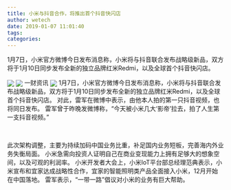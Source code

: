 ```yaml
---
title: 小米与抖音合作，将推出首个抖音快闪店
author: wetech
date: 2019-01-07 11:01:40
tags: 
categories: 
---
```

1月7日，小米官方微博今日发布消息称，小米将与抖音联合发布战略级新品，双方将于1月10日同步发布全新的独立品牌红米Redmi，以及全球首个抖音快闪店。
<!-- more -->
<img align="center" border="0" src="https://imgcdn.yicai.com/uppics/images/2019/01/5a929bfb25742a971a4216388020a2f0.jpg" />
<img align="center" border="0" src="https://imgcdn.yicai.com/uppics/images/2019/01/9a070ae412453aca78b7315d3f4e871e.jpg" />
一财资讯
<img align="center" border="0" src="https://imgcdn.yicai.com/uppics/images/2019/01/3d543109d0b03f223bc803035019ea4b.jpg" />
1月7日，小米官方微博今日发布消息称，小米将与抖音联合发布战略级新品，双方将于1月10日同步发布全新的独立品牌红米Redmi，以及全球首个抖音快闪店。
对此，雷军在微博中表示，由他本人拍的第一只抖音视频，也将同日发布。
雷军曾于昨晚发微博称，“今天被小米几大‘影帝’拉去，拍了人生第一支抖音视频。” 
 
 
 
此次架构调整，主要为持续加码中国业务比重，补足国内业务短板，完善海内外业务失衡局面。
小米急需向投资人证明自己在商业变现能力上拥有足够大的想象空间，以及可观的利润率。
小米开发者大会上，小米IoT平台部总经理范典表示，小米宣布和宜家达成战略性合作，宜家的智能照明类产品全面接入小米，12月开始在中国落地。
雷军表示，“一带一路”倡议对小米的业务有巨大帮助。

